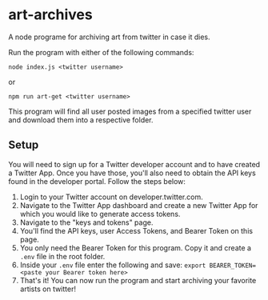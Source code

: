 # art-archives
A node programe for archiving art from twitter in case it dies.

Run the program with either of the following commands:

```node index.js <twitter username>```

or

```npm run art-get <twitter username>```

This program will find all user posted images from a specified twitter user and download them into a respective folder.

## Setup

You will need to sign up for a Twitter developer account and to have created a Twitter App. Once you have those, you'll also need to obtain the API keys found in the developer portal. Follow the steps below:

1. Login to your Twitter account on developer.twitter.com.
2. Navigate to the Twitter App dashboard and create a new Twitter App for which you would like to generate access tokens.
3. Navigate to the "keys and tokens" page.
4. You'll find the API keys, user Access Tokens, and Bearer Token on this page.
5. You only need the Bearer Token for this program. Copy it and create a `.env` file in the root folder.
6. Inside your `.env` file enter the following and save: ```export BEARER_TOKEN=<paste your Bearer token here>```
7. That's it! You can now run the program and start archiving your favorite artists on twitter!